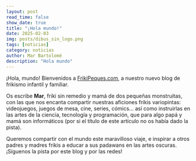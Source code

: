 ```yaml
---
layout: post
read_time: false
show_date: true
title: "¡Hola mundo!"
date: 2025-02-03
img: posts/dibus_sin_logo.png
tags: [noticias]
category: noticias
author: Mar Bartolomé
description: "Hola mundo"
---
```


¡Hola, mundo! Bienvenidos a [FrikiPeques.com](https://frikipeques.com), a nuestro nuevo blog de frikismo infantil y familiar.

Os escribe **Mar**, friki sin remedio y mamá de dos pequeñas monstruitas, con las que nos encanta compartir nuestras aficiones frikis variopintas: videojuegos, juegos de mesa, cine, series, cómics... así como instruirlas en las artes de la ciencia, tecnología y programación, que para algo papá y mamá son informáticos (por si el título de este artículo no os había dado la pista).

Queremos compartir con el mundo este maravilloso viaje, e inspirar a otros padres y madres frikis a educar a sus padawans en las artes oscuras. ¡Síguenos la pista por este blog y por las redes!